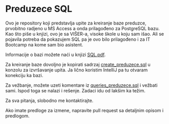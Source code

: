 # Preduzece SQL

Ovo je repository koji predstavlja upite za kreiranje baze preduzce, prvobitno radjeno u MS Access a onda prilagođeno za
PostgreSQL bazu. Kao što piše u knjizi, ovo je sa VIŠER-a, visoke škole u koju sam išao. Ali se pojavila potreba da
pokazujem SQL pa je ovo bilo prilagođeno i za IT Bootcamp na kome sam bio asistent.

Informacije o bazi možete naći u knjizi [SQL.pdf](../SQL.pdf).

Za kreiranje baze dovoljno je kopirati sadrzaj [create_preduzece.sql](../create_preduzece.sql) u konzolu za izvršavanje
upita. Ja lično koristim IntelliJ pa tu otvaram konekciju ka bazi.

Za vežbanje, možete uzeti komentare iz [queries_preduzece.sql](../queries_preduzece.sql) i vežbati sami. Ispod toga se
nalazi i rešenje. Zadaci idu od lakšim ka težim.

Za sva pitanja, slobodno me kontaktirajte.

Ako imate predloge za izmene, napravite pull request sa detaljnim opisom i predlogom.